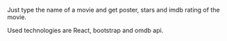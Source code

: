 Just type the name of a movie and get poster, stars and imdb rating of the movie.

Used technologies are React, bootstrap and omdb api.
